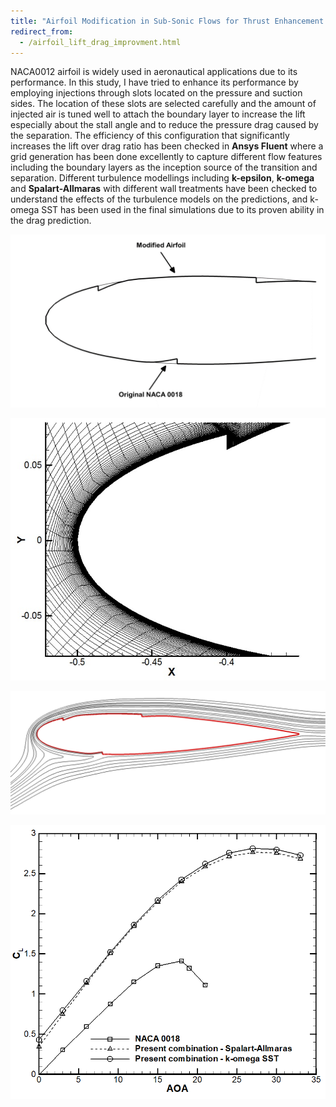 ```yaml
---
title: "Airfoil Modification in Sub-Sonic Flows for Thrust Enhancement and Drag Reduction (Ansys Fluent)"
redirect_from: 
  - /airfoil_lift_drag_improvment.html
---
```


NACA0012 airfoil is widely used in aeronautical applications due to its performance. In this study, I have tried to enhance its performance by employing injections through slots located on the pressure and suction sides. The location of these slots are selected carefully and the amount of injected air is tuned well to attach the boundary layer to increase the lift especially about the stall angle and to reduce the pressure drag caused by the separation. The efficiency of this configuration that significantly increases the lift over drag ratio has been checked in **Ansys Fluent** where a grid generation has been done excellently to capture different flow features including the boundary layers as the inception source of the transition and separation. Different turbulence modellings including **k-epsilon**, **k-omega** and **Spalart-Allmaras** with different wall treatments have been checked to understand the effects of the turbulence models on the predictions, and k-omega SST has been used in the final simulations due to its proven ability in the drag prediction. 



![geometry](/files/airfoil_lift_drag_improvment/Picture1.png)

![grid](/files/airfoil_lift_drag_improvment/Picture2.png)

![streamline](/files/airfoil_lift_drag_improvment/Picture3.png)

![lift](/files/airfoil_lift_drag_improvment/Picture4.png)


